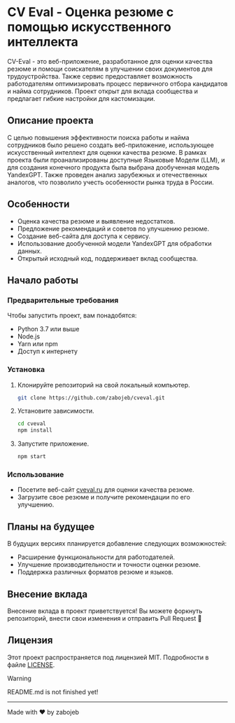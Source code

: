 # CV Eval - Оценка резюме с помощью искусственного интеллекта

CV-Eval - это веб-приложение, разработанное для оценки качества резюме и помощи соискателям в улучшении своих документов для трудоустройства. Также сервис предоставляет возможность работодателям оптимизировать процесс первичного отбора кандидатов и найма сотрудников. Проект открыт для вклада сообщества и предлагает гибкие настройки для кастомизации.

## Описание проекта

С целью повышения эффективности поиска работы и найма сотрудников было решено создать веб-приложение, использующее искусственный интеллект для оценки качества резюме. В рамках проекта были проанализированы доступные Языковые Модели (LLM), и для создания конечного продукта была выбрана дообученная модель YandexGPT. Также проведен анализ зарубежных и отечественных аналогов, что позволило учесть особенности рынка труда в России.

## Особенности

- Оценка качества резюме и выявление недостатков.
- Предложение рекомендаций и советов по улучшению резюме.
- Создание веб-сайта для доступа к сервису.
- Использование дообученной модели YandexGPT для обработки данных.
- Открытый исходный код, поддерживает вклад сообщества.

## Начало работы

### Предварительные требования

Чтобы запустить проект, вам понадобятся:
- Python 3.7 или выше
- Node.js
- Yarn или npm
- Доступ к интернету

### Установка

1. Клонируйте репозиторий на свой локальный компьютер.
   ```bash
   git clone https://github.com/zabojeb/cveval.git
   ```

2. Установите зависимости.
   ```bash
   cd cveval
   npm install
   ```

3. Запустите приложение.
   ```bash
   npm start
   ```

### Использование

- Посетите веб-сайт [cveval.ru](https://cveval.ru) для оценки качества резюме.
- Загрузите свое резюме и получите рекомендации по его улучшению.

## Планы на будущее

В будущих версиях планируется добавление следующих возможностей:
- Расширение функциональности для работодателей.
- Улучшение производительности и точности оценки резюме.
- Поддержка различных форматов резюме и языков.

## Внесение вклада

Внесение вклада в проект приветствуется! Вы можете форкнуть репозиторий, внести свои изменения и отправить Pull Request 🤗

## Лицензия

Этот проект распространяется под лицензией MIT. Подробности в файле [LICENSE](LICENSE).

> [!WARNING]
> README.md is not finished yet!

---

Made with ❤️ by zabojeb
